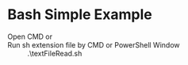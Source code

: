 # Bash Simple Example
<dt>Open CMD or </dt>
<dt>Run sh extension file by CMD or PowerShell Window</dt>
<dd>.\textFileRead.sh </dd>
